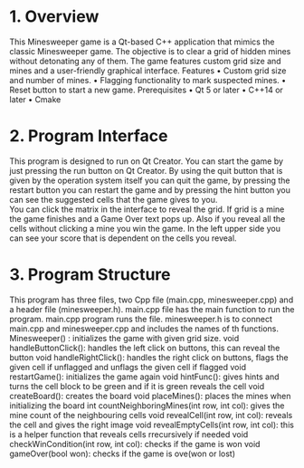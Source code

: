 #  1. Overview 
This Minesweeper game is a Qt-based C++ application that mimics the classic Minesweeper 
game. The objective is to clear a grid of hidden mines without detonating any of them. The game 
features custom grid size and mines and a user-friendly graphical interface. 
Features 
• Custom grid size and number of mines. 
• Flagging functionality to mark suspected mines. 
• Reset button to start a new game. 
Prerequisites 
• Qt 5 or later 
• C++14 or later 
• Cmake 
# 2. Program Interface  
This program is designed to run on Qt Creator. You can start the game by just pressing 
the run button on Qt Creator. By using the quit button that is given by the operation system itself 
you can quit the game, by pressing the restart button you can restart the game and by pressing the 
hint button you can see the suggested cells that the game gives to you.  
You can click the matrix in the interface to reveal the grid. If grid is a mine the game 
finishes and a Game Over text pops up. Also if you reveal all the cells without clicking a mine 
you win the game. In the left upper side you can see your score that is dependent on the cells you 
reveal. 
# 3. Program Structure  
This program has three files, two Cpp file (main.cpp, minesweeper.cpp) and a header file 
(minesweeper.h). main.cpp file has the main function to run the program. main.cpp program runs 
the file. minesweeper.h is to connect main.cpp and minesweeper.cpp and includes the names of 
th functions.  
Minesweeper() : initializes the game with given grid size. 
void handleButtonClick(): handles the left click on buttons, this can reveal the button 
void handleRightClick(): handles the right click on buttons, flags the given cell if unflagged 
and unflags the given cell if flagged 
void restartGame(): initializes the game again 
void hintFunc(): gives hints and turns the cell block to be green and if it is green reveals the 
cell 
void createBoard(): creates the board 
void placeMines(): places the mines when initializing the board 
int countNeighboringMines(int row, int col): gives the mine count of the neighbouring cells 
void revealCell(int row, int col): reveals the cell and gives the right image 
void revealEmptyCells(int row, int col): this is a helper function that reveals cells rrecursively 
if needed 
void checkWinCondition(int row, int col): checks if the game is won 
void gameOver(bool won): checks if the game is ove(won or lost) 
